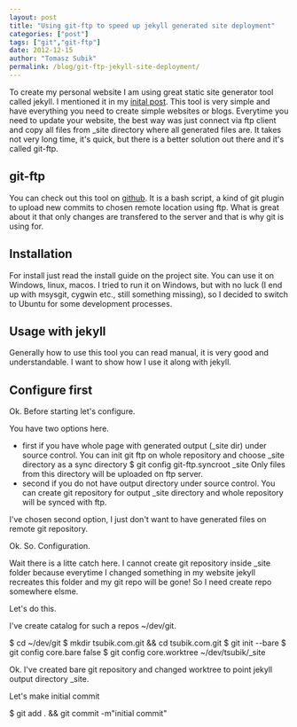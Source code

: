 ```yaml
--- 
layout: post
title: "Using git-ftp to speed up jekyll generated site deployment"
categories: ["post"]
tags: ["git","git-ftp"]
date: 2012-12-15
author: "Tomasz Subik"
permalink: /blog/git-ftp-jekyll-site-deployment/
---
```


To create my personal website I am using great static site generator tool called jekyll. I mentioned it in my [inital post][Post about Jekyll]. This tool is very simple and have everything you need to create simple websites or blogs. Everytime you need to update your website, the best way was just connect via ftp client and copy all files from _site directory where all generated files are. It takes not very long time, it's quick, but there is a better solution out there and it's called git-ftp. 

git-ftp
-------

You can check out this tool on [github][Git-FTP Github]. It is a bash script, a kind of git plugin to upload new commits to chosen remote location using ftp. What is great about it that only changes are transfered to the server and that is why git is using for.

Installation
-------

For install just read the install guide on the project site. You can use it on Windows, linux, macos. I tried to run it on Windows, but with no luck (I end up with msysgit, cygwin etc., still something missing), so I decided to switch to Ubuntu for some development processes.

Usage with jekyll
-------

Generally how to use this tool you can read manual, it is very good and understandable. I want to show how I use it along with jekyll.

Configure first
-------
Ok. Before starting let's configure.

You have two options here.

- first if you have whole page with generated output (_site dir) under source control. You can init git ftp on whole repository and choose _site directory as a sync directory
	$ git config git-ftp.syncroot _site
Only files from this directory will be uploaded on ftp server.
- second if you do not have output directory under source control. You can create git repository for output _site directory and whole repository will be synced with ftp.

I've chosen second option, I just don't want to have generated files on remote git repository.

Ok. So. Configuration.

Wait there is a litte catch here. I cannot create git repository inside _site folder because everytime I changed something in my website jekyll recreates this folder and my git repo will be gone! So I need create repo somewhere elsme. 

Let's do this.

I've create catalog for such a repos ~/dev/git.

$ cd ~/dev/git
$ mkdir tsubik.com.git && cd tsubik.com.git
$ git init --bare
$ git config core.bare false
$ git config core.worktree ~/dev/tsubik/_site

Ok. I've created bare git repository and changed worktree to point jekyll output directory _site.

Let's make initial commit

$ git add . && git commit -m"initial commit"




[Post about Jekyll]: /blog/new-personal-website-released/
[Git-FTP Github]: https://github.com/resmo/git-ftp 